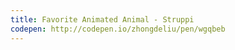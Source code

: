 ```yaml
---
title: Favorite Animated Animal - Struppi
codepen: http://codepen.io/zhongdeliu/pen/wgqbeb 
---
```

